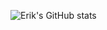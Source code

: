 ![Erik's GitHub stats](https://github-readme-stats.vercel.app/api?username=ErikKalkoken&show_icons=true&theme=transparent&hide_border=true&hide_title=true)

<!--
**ErikKalkoken/ErikKalkoken** is a ✨ _special_ ✨ repository because its `README.md` (this file) appears on your GitHub profile.

Here are some ideas to get you started:

- 🔭 I’m currently working on ...
- 🌱 I’m currently learning ...
- 👯 I’m looking to collaborate on ...
- 🤔 I’m looking for help with ...
- 💬 Ask me about ...
- 📫 How to reach me: ...
- 😄 Pronouns: ...
- ⚡ Fun fact: ...
-->
